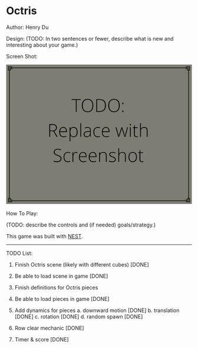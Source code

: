 # Octris

Author: Henry Du

Design: (TODO: In two sentences or fewer, describe what is new and interesting about your game.)

Screen Shot:

![Screen Shot](screenshot.png)

How To Play:

(TODO: describe the controls and (if needed) goals/strategy.)

This game was built with [NEST](NEST.md).


---
TODO List:
1. Finish Octris scene (likely with different cubes) [DONE]
2. Be able to load scene in game [DONE]
3. Finish definitions for Octris pieces
4. Be able to load pieces in game [DONE]

5. Add dynamics for pieces
    a. downward motion [DONE]
    b. translation [DONE]
    c. rotation [DONE]
    d. random spawn [DONE]
6. Row clear mechanic [DONE]
7. Timer & score [DONE]
